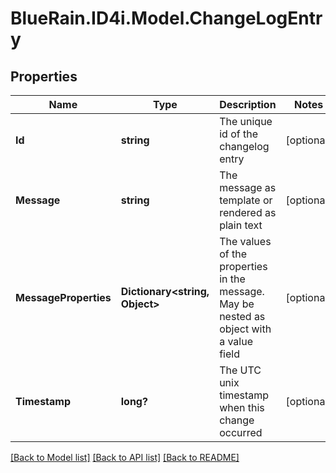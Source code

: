 # BlueRain.ID4i.Model.ChangeLogEntry
## Properties

Name | Type | Description | Notes
------------ | ------------- | ------------- | -------------
**Id** | **string** | The unique id of the changelog entry | [optional] 
**Message** | **string** | The message as template or rendered as plain text | [optional] 
**MessageProperties** | **Dictionary&lt;string, Object&gt;** | The values of the properties in the message. May be nested as object with a value field  | [optional] 
**Timestamp** | **long?** | The UTC unix timestamp when this change occurred | [optional] 

[[Back to Model list]](../README.md#documentation-for-models) [[Back to API list]](../README.md#documentation-for-api-endpoints) [[Back to README]](../README.md)

